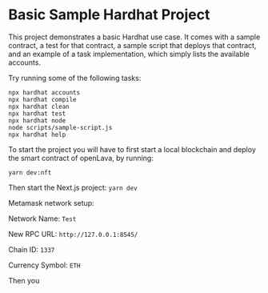 # Basic Sample Hardhat Project

This project demonstrates a basic Hardhat use case. It comes with a sample contract, a test for that contract, a sample script that deploys that contract, and an example of a task implementation, which simply lists the available accounts.

Try running some of the following tasks:

```shell
npx hardhat accounts
npx hardhat compile
npx hardhat clean
npx hardhat test
npx hardhat node
node scripts/sample-script.js
npx hardhat help
```

To start the project you will have to first start a local blockchain and deploy the smart contract of openLava, by running:

`yarn dev:nft`

Then start the Next.js project:
`yarn dev`

Metamask network setup:

Network Name:
`Test`

New RPC URL:
`http://127.0.0.1:8545/`

Chain ID:
`1337`

Currency Symbol:
`ETH`

Then you
